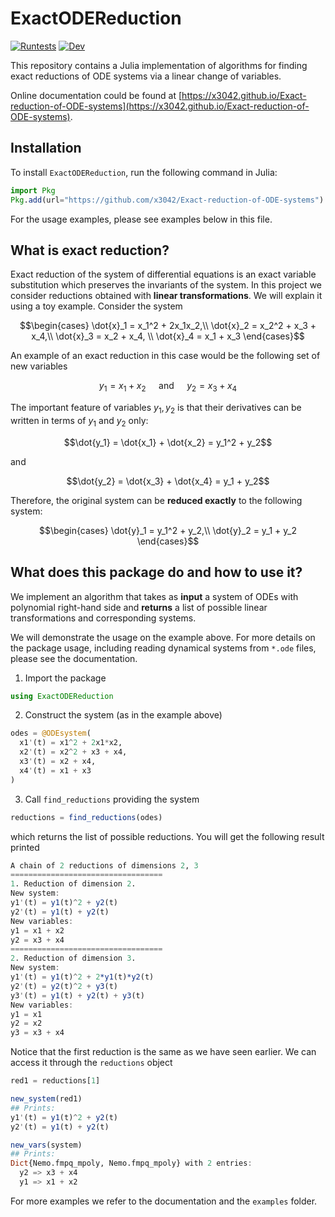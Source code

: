 # ExactODEReduction

<!--- [![Build](https://github.com/x3042/Exact-reduction-of-ODE-systems/actions/workflows/Build.yml/badge.svg)](https://github.com/x3042/Exact-reduction-of-ODE-systems/actions/workflows/Build.yml) --->
[![Runtests](https://github.com/x3042/Exact-reduction-of-ODE-systems/actions/workflows/Runtests.yml/badge.svg)](https://github.com/x3042/Exact-reduction-of-ODE-systems/actions/workflows/Runtests.yml) [![Dev](https://img.shields.io/badge/docs-dev-blue.svg)](https://x3042.github.io/Exact-reduction-of-ODE-systems/dev)


This repository contains a Julia implementation of algorithms for finding exact reductions of ODE systems via a linear change of variables.

Online documentation could be found at [https://x3042.github.io/Exact-reduction-of-ODE-systems](https://x3042.github.io/Exact-reduction-of-ODE-systems).

## Installation

To install `ExactODEReduction`, run the following command in Julia:

```julia
import Pkg
Pkg.add(url="https://github.com/x3042/Exact-reduction-of-ODE-systems")
```

For the usage examples, please see examples below in this file.

## What is exact reduction?

Exact reduction of the system of differential equations is an exact variable substitution which preserves the invariants of the system. In this project we consider reductions obtained with **linear transformations**. We will explain it using a toy example. Consider the system

$$\begin{cases} 
\dot{x}_1 = x_1^2 + 2x_1x_2,\\ 
\dot{x}_2 =  x_2^2 + x_3 + x_4,\\ 
\dot{x}_3 = x_2 + x_4, \\
\dot{x}_4 = x_1 + x_3 
\end{cases}$$

An example of an exact reduction in this case would be the following set of new variables

$$y_1 = x_1 + x_2 \quad \text{  and  } \quad y_2 = x_3 + x_4$$

The important feature of variables $y_1, y_2$ is that their derivatives can be written in terms of $y_1$ and $y_2$ only:

$$\dot{y_1} = \dot{x_1} + \dot{x_2} = y_1^2 + y_2$$

and

$$\dot{y_2} = \dot{x_3} + \dot{x_4} = y_1 + y_2$$

Therefore, the original system can be **reduced exactly** to the following system:

$$\begin{cases} 
\dot{y}_1 = y_1^2 + y_2,\\ 
\dot{y}_2  = y_1 + y_2
\end{cases}$$

## What does this package do and how to use it?

We implement an algorithm that takes as **input** a system of ODEs with polynomial right-hand side and **returns** a list of possible linear transformations and corresponding systems.

We will demonstrate the usage on the example above. For more details on the package usage, including reading dynamical systems from `*.ode` files, please see the documentation.

1. Import the package

```julia
using ExactODEReduction
```

2. Construct the system (as in the example above)

```julia
odes = @ODEsystem(
  x1'(t) = x1^2 + 2x1*x2,
  x2'(t) = x2^2 + x3 + x4,
  x3'(t) = x2 + x4,
  x4'(t) = x1 + x3
)
```

3. Call `find_reductions` providing the system

```julia
reductions = find_reductions(odes)
```

which returns the list of possible reductions. You will get the following result printed

```julia
A chain of 2 reductions of dimensions 2, 3
==================================
1. Reduction of dimension 2.
New system:
y1'(t) = y1(t)^2 + y2(t)
y2'(t) = y1(t) + y2(t)
New variables:
y1 = x1 + x2
y2 = x3 + x4
==================================
2. Reduction of dimension 3.
New system:
y1'(t) = y1(t)^2 + 2*y1(t)*y2(t)
y2'(t) = y2(t)^2 + y3(t)
y3'(t) = y1(t) + y2(t) + y3(t)
New variables:
y1 = x1
y2 = x2
y3 = x3 + x4
```

Notice that the first reduction is the same as we have seen earlier. We can access it through the `reductions` object

```julia
red1 = reductions[1]
```
```julia
new_system(red1)
## Prints:
y1'(t) = y1(t)^2 + y2(t)
y2'(t) = y1(t) + y2(t)
```

```julia
new_vars(system)
## Prints:
Dict{Nemo.fmpq_mpoly, Nemo.fmpq_mpoly} with 2 entries:
  y2 => x3 + x4
  y1 => x1 + x2
```

<!---
We may also want to preserve some variables or their linear combinations in the reduced system.
It is possible to pass such linear forms in the `observables` array as a parameter using `find_smallest_constrained_reduction`

```julia
find_smallest_constrained_reduction(odes, observables=[x1])
```

For example, the above code will search for a reduction where $x_1$ is present amongst new variables, resulting into

 ```julia
Dict{Symbol, Vector{Nemo.fmpq_mpoly}} with 2 entries:
  :new_system => [y1^2 + y2, y1 + y2 + y3, 2*y1*y3 + y3^2]
  :new_vars   => [x2, x3 + x4, x1]
 ```

--->

For more examples we refer to the documentation and the `examples` folder.
